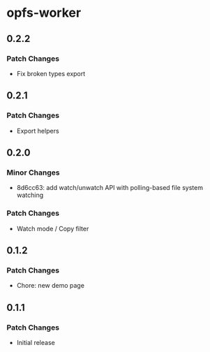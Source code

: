 # opfs-worker

## 0.2.2

### Patch Changes

-   Fix broken types export

## 0.2.1

### Patch Changes

-   Export helpers

## 0.2.0

### Minor Changes

-   8d6cc63: add watch/unwatch API with polling-based file system watching

### Patch Changes

-   Watch mode / Copy filter

## 0.1.2

### Patch Changes

-   Chore: new demo page

## 0.1.1

### Patch Changes

-   Initial release
